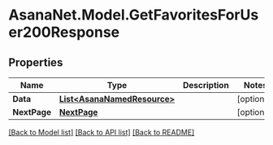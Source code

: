 # AsanaNet.Model.GetFavoritesForUser200Response

## Properties

Name | Type | Description | Notes
------------ | ------------- | ------------- | -------------
**Data** | [**List&lt;AsanaNamedResource&gt;**](AsanaNamedResource.md) |  | [optional] 
**NextPage** | [**NextPage**](NextPage.md) |  | [optional] 

[[Back to Model list]](../README.md#documentation-for-models) [[Back to API list]](../README.md#documentation-for-api-endpoints) [[Back to README]](../README.md)

